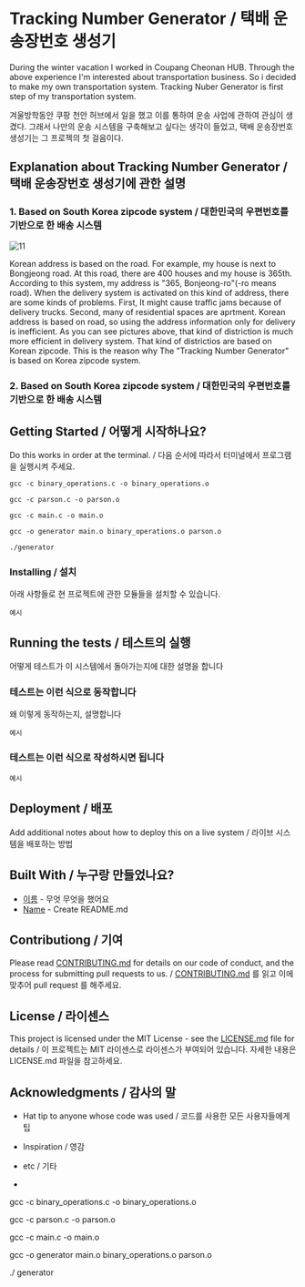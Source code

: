 # Tracking Number Generator / 택배 운송장번호 생성기


During the winter vacation I worked in Coupang Cheonan HUB. Through the above experience I'm interested about transportation business. So i decided to make my own transportation system. Tracking Nuber Generator is first step of my transportation system.

겨울방학동안 쿠팡 천안 허브에서 일을 했고 이를 통하여 운송 사업에 관하여 관심이 생겼다. 그래서 나만의 운송 시스템을 구축해보고 싶다는 생각이 들었고, 택배 운송장번호 생성기는 그 프로젝의 첫 걸음이다.

## Explanation about Tracking Number Generator / 택배 운송장번호 생성기에 관한 설명

### 1. Based on South Korea zipcode system / 대한민국의 우편번호를 기반으로 한 배송 시스템


![11](https://github.com/Dongwon-tuna/Tracking-number-generator/assets/61178312/fcbf697b-8e42-4629-9bca-58eed7752c47)


Korean address is based on the road. For example, my house is next to Bongjeong road. At this road, there are 400 houses and my house is 365th. According to this system, my address is "365, Bonjeong-ro"(-ro means road). When the delivery system is activated on this kind of address, there are some kinds of problems. First, It might cause traffic jams because of delivery trucks. Second, many of residential spaces are aprtment. Korean address is based on road, so using the address information only for delivery is inefficient. As you can see pictures above, that kind of distriction is much more efficient in delivery system. That kind of districtios are based on Korean zipcode. This is the reason why The "Tracking Number Generator" is based on Korea zipcode system.


### 2. Based on South Korea zipcode system / 대한민국의 우편번호를 기반으로 한 배송 시스템

## Getting Started / 어떻게 시작하나요?



Do this works in order at the terminal. / 다음 순서에 따라서 터미널에서 프로그램을 실행시켜 주세요.

```
gcc -c binary_operations.c -o binary_operations.o
```

```
gcc -c parson.c -o parson.o
```

```
gcc -c main.c -o main.o
```

```
gcc -o generator main.o binary_operations.o parson.o
```

```
./generator
```

### Installing / 설치

아래 사항들로 현 프로젝트에 관한 모듈들을 설치할 수 있습니다.

```
예시
```

## Running the tests / 테스트의 실행

어떻게 테스트가 이 시스템에서 돌아가는지에 대한 설명을 합니다

### 테스트는 이런 식으로 동작합니다

왜 이렇게 동작하는지, 설명합니다

```
예시
```

### 테스트는 이런 식으로 작성하시면 됩니다

```
예시
```

## Deployment / 배포

Add additional notes about how to deploy this on a live system / 라이브 시스템을 배포하는 방법

## Built With / 누구랑 만들었나요?

* [이름](링크) - 무엇 무엇을 했어요
* [Name](Link) - Create README.md

## Contributiong / 기여

Please read [CONTRIBUTING.md](https://gist.github.com/PurpleBooth/b24679402957c63ec426) for details on our code of conduct, and the process for submitting pull requests to us. / [CONTRIBUTING.md](https://gist.github.com/PurpleBooth/b24679402957c63ec426) 를 읽고 이에 맞추어 pull request 를 해주세요.

## License / 라이센스

This project is licensed under the MIT License - see the [LICENSE.md](https://gist.github.com/PurpleBooth/LICENSE.md) file for details / 이 프로젝트는 MIT 라이센스로 라이센스가 부여되어 있습니다. 자세한 내용은 LICENSE.md 파일을 참고하세요.

## Acknowledgments / 감사의 말

* Hat tip to anyone whose code was used / 코드를 사용한 모든 사용자들에게 팁
* Inspiration / 영감
* etc / 기타

* 
gcc -c binary_operations.c -o binary_operations.o

gcc -c parson.c -o parson.o

gcc -c main.c -o main.o

gcc -o generator main.o binary_operations.o parson.o

./ generator



